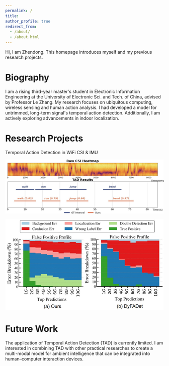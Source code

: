 ```yaml
---
permalink: /
title: 
author_profile: true
redirect_from: 
  - /about/
  - /about.html
---
```


Hi, I am Zhendong. This homepage introduces myself and my previous research projects. 

Biography
======
I am a rising third-year master's student in Electronic Information Engineering at the University of Electronic Sci. and Tech. of China, advised by Professor Le Zhang. My research focuses on ubiquitous computing, wireless sensing and human action analysis. I had developed a model for untrimmed, long-term signal's temporal action detection. Additionally, I am actively exploring advancements in indoor localization. 

Research Projects
======
Temporal Action Detection in WiFi CSI & IMU

![TAD model outputs](/images/tad.jpg)

![Error Analysis](/images/error.jpg)



Future Work
======

The application of Temporal Action Detection (TAD) is currently limited. I am interested in combining TAD with other practical researches to create a multi-modal model for ambient intelligence that can be integrated into human–computer interaction devices.
